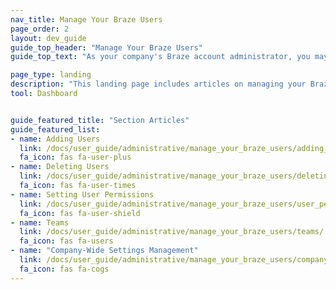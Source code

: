 ```yaml
---
nav_title: Manage Your Braze Users
page_order: 2
layout: dev_guide
guide_top_header: "Manage Your Braze Users"
guide_top_text: "As your company's Braze account administrator, you may find that you need to manage users on a more granular or case by case basis. Braze can help you do that with Team and User permissions, as well as managing your company-wide Settings."

page_type: landing
description: "This landing page includes articles on managing your Braze users, such as adding and deleting users, setting user permissions, or creating teams."
tool: Dashboard


guide_featured_title: "Section Articles"
guide_featured_list:
- name: Adding Users
  link: /docs/user_guide/administrative/manage_your_braze_users/adding_users_to_your_dashboard/
  fa_icon: fas fa-user-plus
- name: Deleting Users
  link: /docs/user_guide/administrative/manage_your_braze_users/deleting_users_from_your_account/
  fa_icon: fas fa-user-times
- name: Setting User Permissions
  link: /docs/user_guide/administrative/manage_your_braze_users/user_permissions/
  fa_icon: fas fa-user-shield
- name: Teams
  link: /docs/user_guide/administrative/manage_your_braze_users/teams/
  fa_icon: fas fa-users
- name: "Company-Wide Settings Management"
  link: /docs/user_guide/administrative/manage_your_braze_users/company-wide_settings_management/
  fa_icon: fas fa-cogs
---
```

